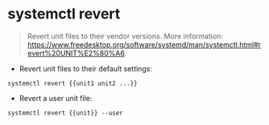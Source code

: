 # systemctl revert

> Revert unit files to their vendor versions.
> More information: <https://www.freedesktop.org/software/systemd/man/systemctl.html#revert%20UNIT%E2%80%A6>.

- Revert unit files to their default settings:

`systemctl revert {{unit1 unit2 ...}}`

- Revert a user unit file:

`systemctl revert {{unit}} --user`
